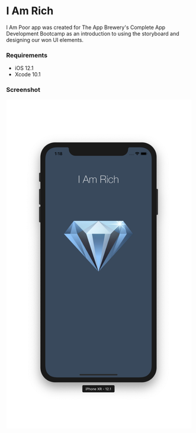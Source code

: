 # I Am Rich

I Am Poor app was created for The App Brewery's Complete App Development Bootcamp as an introduction to using the storyboard and designing our won UI elements.

### Requirements

- iOS 12.1
- Xcode 10.1

### Screenshot

<img src="https://raw.githubusercontent.com/julienshim/I-Am-Rich-App/master/I%20Am%20Rich/Assets.xcassets/screenshot.png" width="500">
